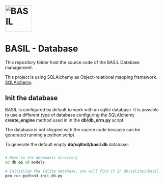 # <img src="src/app/bgimages/basil.svg" alt= "BASIL" height="85">

# BASIL - Database

This repository folder host the source code of the BASIL Database management.

This project is using SQLAlchemy as Object-relational mapping framework. [SQLAlchemy](https://www.sqlalchemy.org/).

## Init the database

BASIL is configured by default to work with an sqlite database.
It is possible to use a different type of database configuring the SQLAlchemy **create_engine** method used in in the **db/db_orm.py** script.

The database is not shipped with the source code because can be generated running a python script.

To generate the default empty **db/sqlite3/basil.db** database:

```sh

# Move to the db/models directory
cd db && cd models

# Initialize the sqlite database, you will find it in db/sqlite3/basil.db
pdm run python3 init_db.py

```
